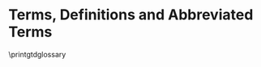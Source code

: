 # Terms, Definitions and Abbreviated Terms
<!--
a. The SDD shall include any additional terms, definition or abbreviated terms used
-->

\printgtdglossary
